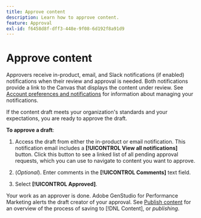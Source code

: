 ```yaml
---
title: Approve content
description: Learn how to approve content.
feature: Approval
exl-id: f6458d8f-dff3-448e-9f08-6d192f8a91d9
---
```

# Approve content

Approvers receive in-product, email, and Slack notifications (if enabled) notifications when their review and approval is needed. Both notifications provide a link to the Canvas that displays the content under review. See [Account preferences and notifications](https://experienceleague.adobe.com/en/docs/core-services/interface/features/account-preferences) for information about managing your notifications.

If the content draft meets your organization's standards and your expectations, you are ready to approve the draft. 

**To approve a draft**:

1. Access the draft from either the in-product or email notification. This notification email includes a **[!UICONTROL View all notifications]** button. Click this button to see a linked list of all pending approval requests, which you can use to navigate to content you want to approve.

1. (_Optional_). Enter comments in the **[!UICONTROL Comments]** text field.

1. Select **[!UICONTROL Approved]**. 

Your work as an approver is done. Adobe GenStudio for Performance Marketing alerts the draft creator of your approval. See [Publish content](./publish-content.md) for an overview of the process of saving to [!DNL Content], or _publishing_.
